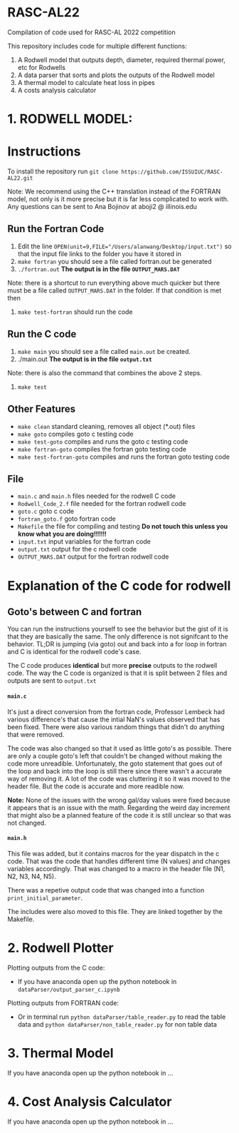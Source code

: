 # RASC-AL22
Compilation of code used for RASC-AL 2022 competition

This repository includes code for multiple different functions:
  1. A Rodwell model that outputs depth, diameter, required thermal power, etc for Rodwells
  2. A data parser that sorts and plots the outputs of the Rodwell model
  3. A thermal model to calculate heat loss in pipes
  4. A costs analysis calculator
  
# 1. RODWELL MODEL:
# Instructions 
To install the repository run `git clone https://github.com/ISSUIUC/RASC-AL22.git`

Note: We recommend using the C++ translation instead of the FORTRAN model, not only is it more precise but it is far less complicated to work with. Any questions can be sent to Ana Bojinov at aboji2 @ illinois.edu

## Run the Fortran Code 
1. Edit the line `OPEN(unit=9,FILE="/Users/alanwang/Desktop/input.txt")` so that the input file links to the folder you have it stored in
2. `make fortran` you should see a file called fortran.out be generated
3. `./fortran.out`
**The output is in the file `OUTPUT_MARS.DAT`**

Note: there is a shortcut to run everything above much quicker but there must be a file called `OUTPUT_MARS.DAT` in the folder. If that condition is met then 
1. `make test-fortran` should run the code 

## Run the C code 
1. `make main` you should see a file called `main.out` be created. 
2. ./main.out
**The output is in the file `output.txt`**

Note: there is also the command that combines the above 2 steps. 
1. `make test`

## Other Features 
- `make clean` standard cleaning, removes all object (*.out) files
- `make goto` compiles goto c testing code 
- `make test-goto` compiles and runs the goto c testing code 
- `make fortran-goto` compiles the fortran goto testing code 
- `make test-fortran-goto` compiles and runs the fortran goto testing code 

## File 
- `main.c` and `main.h` files needed for the rodwell C code 
- `Rodwell_Code_2.f` file needed for the fortran rodwell code 
- `goto.c` goto c code 
- `fortran_goto.f` goto fortran code 
- `Makefile` the file for compiling and testing **Do not touch this unless you know what you are doing!!!!!!**
- `input.txt` input variables for the fortran code 
- `output.txt` output for the c rodwell code 
- `OUTPUT_MARS.DAT` output for the fortran rodwell code 

# Explanation of the C code for rodwell 

## Goto's between C and fortran 
You can run the instructions yourself to see the behavior but the gist of it is that they are basically the same. The only difference is not signifcant to the behavior. 
TL;DR is jumping (via goto) out and back into a for loop in fortran and C is identical for the rodwell code's case.  

The C code produces **identical** but more **precise** outputs to the rodwell code. The way the C code is organized is that it is split between 2 files and outputs are sent to `output.txt`

#### `main.c` 
It's just a direct conversion from the fortran code, Professor Lembeck had various difference's that cause the intial NaN's values observed that has been fixed. There were also various random things that didn't do anything that were removed.  

The code was also changed so that it used as little goto's as possible. There are only a couple goto's left that couldn't be changed without making the code more unreadible. Unfortunately, the goto statement that goes out of the loop and back into the loop is still there since there wasn't a accurate way of removing it. A lot of the code was cluttering it so it was moved to the header file. But the code is accurate and more readible now. 

**Note:** None of the issues with the wrong gal/day values were fixed because it appears that is an issue with the math. Regarding the weird day increment that might also be a planned feature of the code it is still unclear so that was not changed. 

#### `main.h` 
This file was added, but it contains macros for the year dispatch in the c code. That was the code that handles different time (N values) and changes variables accordingly. That was changed to a macro in the header file (N1, N2, N3, N4, N5).
  
There was a repetive output code that was changed into a function `print_initial_parameter`.  

The includes were also moved to this file. They are linked together by the Makefile. 

# 2. Rodwell Plotter
Plotting outputs from the C code:
* If you have anaconda open up the python notebook in `dataParser/output_parser_c.ipynb` 

Plotting outputs from FORTRAN code:
* Or in terminal run `python dataParser/table_reader.py` to read the table data and `python dataParser/non_table_reader.py` for non table data

# 3. Thermal Model
If you have anaconda open up the python notebook in ...

# 4. Cost Analysis Calculator
If you have anaconda open up the python notebook in ...
